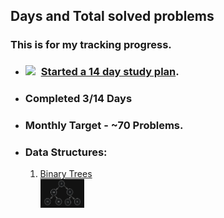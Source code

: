 ## Days and Total solved problems

### This is for my tracking progress. 
- ### <img src="https://assets.leetcode.com/study_plan/algorithm/cover.png" width="25px" style="margin-right:5px;" /> [Started a 14 day study plan](https://leetcode.com/study-plan/algorithm/?progress=xzppl9i2). 
- ### Completed 3/14 Days
- ### Monthly Target - ~70 Problems.
- ### Data Structures:
    1. [Binary Trees](./Data%20Structures/BinaryTrees/) <br/> <img src="./Data%20Structures/BinaryTrees/Binary%20Tree%20Representation.png" width="70px" />